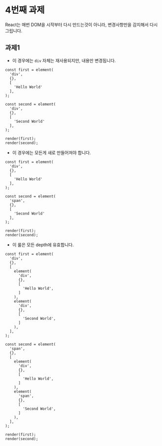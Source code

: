 4번째 과제
====
React는 매번 DOM을 시작부터 다시 만드는것이 아니라, 변경사항만을 감지해서 다시 그립니다.

과제1
----

* 이 경우에는 `div` 자체는 재사용되지만, 내용만 변경됩니다.
```tsx
const first = element(
  'div',
  {},
  [
    'Hello World'
  ],
);

const second = element(
  'div',
  {},
  [
    'Second World'
  ],
);

render(first);
render(second);
```

* 이 경우에는 모든게 새로 만들어져야 합니다.
```tsx
const first = element(
  'div',
  {},
  [
    'Hello World'
  ],
);

const second = element(
  'span',
  {},
  [
    'Second World'
  ],
);

render(first);
render(second);
```

* 이 룰은 모든 depth에 유효합니다.
```tsx
const first = element(
  'div',
  {},
  [
    element(
      'div',
      {},
      [
        'Hello World',
      ]
    ),
    element(
      'div',
      {},
      [
        'Second World',
      ]
    ),
  ],
);

const second = element(
  'span',
  {},
  [
    element(
      'div',
      {},
      [
        'Hello World',
      ]
    ),
    element(
      'span',
      {},
      [
        'Second World',
      ]
    ),
  ],
);

render(first);
render(second);
```
